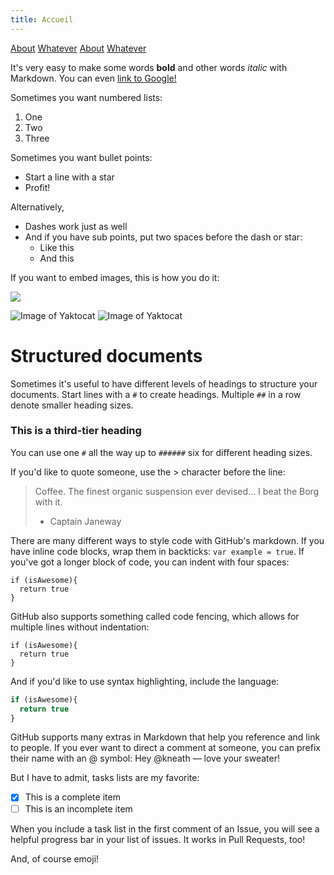 ```yaml
---
title: Accueil
---
```



[About](https://gverez.github.io/about) [Whatever](https://gverez.github.io/random) [About](https://gverez.github.io/about) [Whatever](https://gverez.github.io/random)


It's very easy to make some words **bold** and other words *italic* with Markdown. You can even [link to Google!](http://google.com)


Sometimes you want numbered lists:

1. One
2. Two
3. Three

Sometimes you want bullet points:

* Start a line with a star
* Profit!

Alternatively,

- Dashes work just as well
- And if you have sub points, put two spaces before the dash or star:
  - Like this
  - And this
  
  

If you want to embed images, this is how you do it:

[<img src="https://cdn.iconscout.com/icon/free/png-256/small-diamond-geometric-blue-38006.png">](http://google.com/)


![Image of Yaktocat](https://cdn.iconscout.com/icon/free/png-256/small-diamond-geometric-blue-38006.png) ![Image of Yaktocat](https://cdn.iconscout.com/icon/free/png-256/small-diamond-geometric-blue-38006.png)



# Structured documents

Sometimes it's useful to have different levels of headings to structure your documents. Start lines with a `#` to create headings. Multiple `##` in a row denote smaller heading sizes.

### This is a third-tier heading

You can use one `#` all the way up to `######` six for different heading sizes.

If you'd like to quote someone, use the > character before the line:

> Coffee. The finest organic suspension ever devised... I beat the Borg with it.
> - Captain Janeway





There are many different ways to style code with GitHub's markdown. If you have inline code blocks, wrap them in backticks: `var example = true`.  If you've got a longer block of code, you can indent with four spaces:

    if (isAwesome){
      return true
    }

GitHub also supports something called code fencing, which allows for multiple lines without indentation:

```
if (isAwesome){
  return true
}
```

And if you'd like to use syntax highlighting, include the language:

```javascript
if (isAwesome){
  return true
}
```




GitHub supports many extras in Markdown that help you reference and link to people. If you ever want to direct a comment at someone, you can prefix their name with an @ symbol: Hey @kneath — love your sweater!

But I have to admit, tasks lists are my favorite:

- [x] This is a complete item
- [ ] This is an incomplete item

When you include a task list in the first comment of an Issue, you will see a helpful progress bar in your list of issues. It works in Pull Requests, too!

And, of course emoji!



